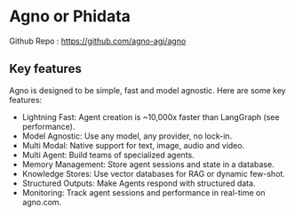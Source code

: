 # Agno or Phidata

Github Repo : https://github.com/agno-agi/agno

## Key features
Agno is designed to be simple, fast and model agnostic. Here are some key features:
- Lightning Fast: Agent creation is ~10,000x faster than LangGraph (see performance).
- Model Agnostic: Use any model, any provider, no lock-in.
- Multi Modal: Native support for text, image, audio and video.
- Multi Agent: Build teams of specialized agents.
- Memory Management: Store agent sessions and state in a database.
- Knowledge Stores: Use vector databases for RAG or dynamic few-shot.
- Structured Outputs: Make Agents respond with structured data.
- Monitoring: Track agent sessions and performance in real-time on agno.com.